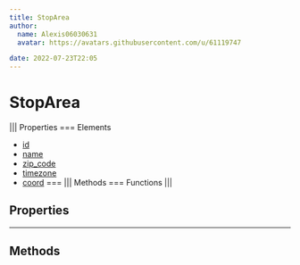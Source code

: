 ```yaml
---
title: StopArea
author:
  name: Alexis06030631
  avatar: https://avatars.githubusercontent.com/u/61119747

date: 2022-07-23T22:05
---
```


# StopArea

||| Properties
=== Elements
- [id](#id)
- [name](#name)
- [zip_code](#zip_code)
- [timezone](#timezone)
- [coord](#coord)
===
||| Methods
=== Functions
|||
## Properties
---
## Methods
